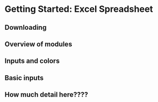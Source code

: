 # Getting Started: Excel Spreadsheet

## Downloading
## Overview of modules
## Inputs and colors
## Basic inputs
## How much detail here????
